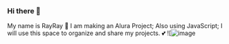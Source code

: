 ### Hi there 👋
My name is RayRay 💯
I am making an Alura Project;
Also using JavaScript;
I will use this space to organize and share my projects. 💕
![![image](https://github.com/Raynanananana/Raynanananana/assets/168469879/84d9f9a6-9726-44b0-8036-ccb149fdd563)
